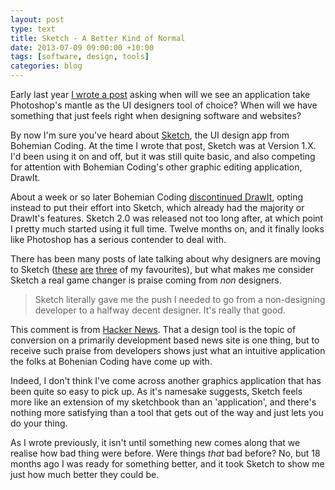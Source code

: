 ```yaml
---
layout: post
type: text
title: Sketch - A Better Kind of Normal
date: 2013-07-09 09:00:00 +10:00
tags: [software, design, tools]
categories: blog
---
```


Early last year [I wrote a post](http://aaronmoodie.com/blog/webdesign-and-the-new-normal/) asking when will we see an application take Photoshop's mantle as the UI designers tool of choice? When will we have something that just feels right when designing software and websites?

By now I'm sure you've heard about [Sketch](http://www.bohemiancoding.com/sketch/), the UI design app from Bohemian Coding. At the time I wrote that post, Sketch was at Version 1.X. I'd been using it on and off, but it was still quite basic, and also competing for attention with Bohemian Coding's other graphic editing application, DrawIt.

About a week or so later Bohemian Coding [discontinued DrawIt](http://www.bohemiancoding.com/about/blog/drawit-discontinued/), opting instead to put their effort into Sketch, which already had the majority or DrawIt's features. Sketch 2.0 was released not too long after, at which point I pretty much started using it full time. Twelve months on, and it finally looks like Photoshop has a serious contender to deal with.

There has been many posts of late talking about why designers are moving to Sketch ([these](http://www.subtraction.com/2013/06/05/weighing-sketch-and-photoshop) [are](http://blog.mengto.com/sketch-vs-photoshop/) [three](https://medium.com/design-ux/25545f6cb161) of my favourites), but what makes me consider Sketch a real game changer is praise coming from _non_ designers.

> Sketch literally gave me the push I needed to go from a non-designing developer to a halfway decent designer. It's really that good.

This comment is from [Hacker News](https://news.ycombinator.com/item?id=6011109). That a design tool is the topic of conversion on a primarily development based news site is one thing, but to receive such praise from developers shows just what an intuitive application the folks at Bohenian Coding have come up with.

Indeed, I don't think I've come across another graphics application that has been quite so easy to pick up. As it's namesake suggests, Sketch feels more like an extension of my sketchbook than an 'application', and there's nothing more satisfying than a tool that gets out of the way and just lets you do your thing.

As I wrote previously, it isn't until something new comes along that we realise how bad thing were before. Were things _that_ bad before? No, but 18 months ago I was ready for something better, and it took Sketch to show me just how much better they could be.

